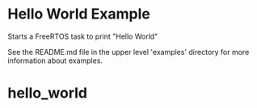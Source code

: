 # Hello World Example

Starts a FreeRTOS task to print "Hello World"

See the README.md file in the upper level 'examples' directory for more information about examples.
# hello_world
